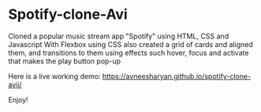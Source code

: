 # Spotify-clone-Avi
Cloned a popular music stream app "Spotify" using HTML, CSS and Javascript
With Flexbox using CSS also created a grid of cards and aligned them, and transitions to them using effects such hover, focus and activate that makes the play button pop-up

Here is a live working demo: https://avneesharyan.github.io/spotify-clone-avii/

Enjoy! 




